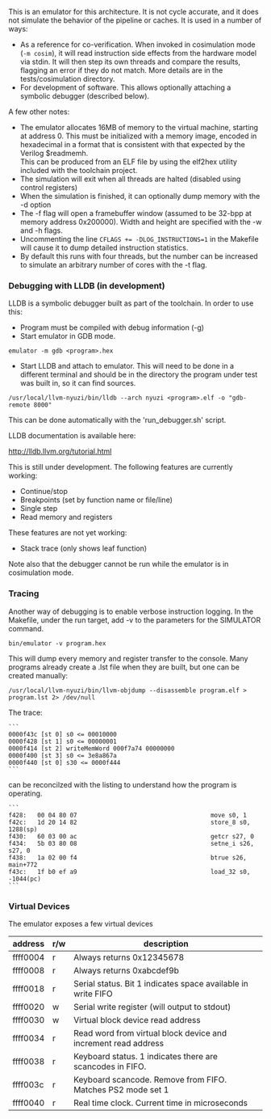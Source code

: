 This is an emulator for this architecture. It is not cycle accurate, and 
it does not simulate the behavior of the pipeline or caches. It is used in 
a number of ways:

- As a reference for co-verification.  When invoked in cosimulation mode 
(`-m cosim`), it will read instruction side effects from the hardware model 
via stdin. It will then step its own threads and compare the results, flagging 
an error if they do not match. More details are in the tests/cosimulation 
directory.
- For development of software.  This allows optionally attaching a symbolic 
debugger (described below).

A few other notes:

- The emulator allocates 16MB of memory to the virtual machine, starting at 
address 0. This must be initialized with a memory image, encoded in hexadecimal 
in a format that is consistent with that expected by the Verilog $readmemh.  
This can be produced from an ELF file by using the elf2hex utility included 
with the toolchain project.
- The simulation will exit when all threads are halted (disabled using control 
registers)
- When the simulation is finished, it can optionally dump memory with the -d 
option
- The -f flag will open a framebuffer window (assumed to be 32-bpp at 
memory address 0x200000).  Width and height are specified with the -w and 
-h flags.
- Uncommenting the line `CFLAGS += -DLOG_INSTRUCTIONS=1` in the Makefile will 
cause it to dump detailed instruction statistics.
- By default this runs with four threads, but the number can be increased to 
simulate an arbitrary number of cores with the -t flag.

### Debugging with LLDB (in development)

LLDB is a symbolic debugger built as part of the toolchain. In order to use this:

- Program must be compiled with debug information (-g)
- Start emulator in GDB mode.

```
emulator -m gdb <program>.hex
```
- Start LLDB and attach to emulator.  This will need to be done in a different 
terminal and should be in the directory the program under test was built in, so it 
can find sources.

```
/usr/local/llvm-nyuzi/bin/lldb --arch nyuzi <program>.elf -o "gdb-remote 8000"
```

This can be done automatically with the 'run_debugger.sh' script.

LLDB documentation is available here:

http://lldb.llvm.org/tutorial.html

This is still under development. The following features are currently working:
* Continue/stop
* Breakpoints (set by function name or file/line)
* Single step
* Read memory and registers

These features are not yet working:
* Stack trace (only shows leaf function)

Note also that the debugger cannot be run while the emulator is in cosimulation mode.

### Tracing

Another way of debugging is to enable verbose instruction logging.  In the Makefile, 
under the run target, add -v to the parameters for the SIMULATOR command. 

    bin/emulator -v program.hex

This will dump every memory and register transfer to the console. Many programs
already create a .lst file when they are built, but one can be created manually:

    /usr/local/llvm-nyuzi/bin/llvm-objdump --disassemble program.elf > program.lst 2> /dev/null

The trace: 

    ```
    0000f43c [st 0] s0 <= 00010000
    0000f428 [st 1] s0 <= 00000001
    0000f414 [st 2] writeMemWord 000f7a74 00000000
    0000f400 [st 3] s0 <= 3e8a867a
    0000f440 [st 0] s30 <= 0000f444
    ```

can be reconcilzed with the listing to understand how the program is operating.

    ```
    f428:	00 04 80 07                                  	move s0, 1
    f42c:	1d 20 14 82                                  	store_8 s0, 1288(sp)
    f430:	60 03 00 ac                                  	getcr s27, 0
    f434:	5b 03 80 08                                  	setne_i s26, s27, 0
    f438:	1a 02 00 f4                                  	btrue s26, main+772
    f43c:	1f b0 ef a9                                  	load_32 s0, -1044(pc)
    ```
    
### Virtual Devices

The emulator exposes a few virtual devices

| address | r/w | description
|----|----|----
| ffff0004 | r | Always returns 0x12345678
| ffff0008 | r | Always returns 0xabcdef9b
| ffff0018 | r | Serial status. Bit 1 indicates space available in write FIFO
| ffff0020 | w | Serial write register (will output to stdout)
| ffff0030 | w | Virtual block device read address
| ffff0034 | r | Read word from virtual block device and increment read address
| ffff0038 | r | Keyboard status. 1 indicates there are scancodes in FIFO.
| ffff003c | r | Keyboard scancode. Remove from FIFO.  Matches PS2 mode set 1
| ffff0040 | r | Real time clock.  Current time in microseconds
